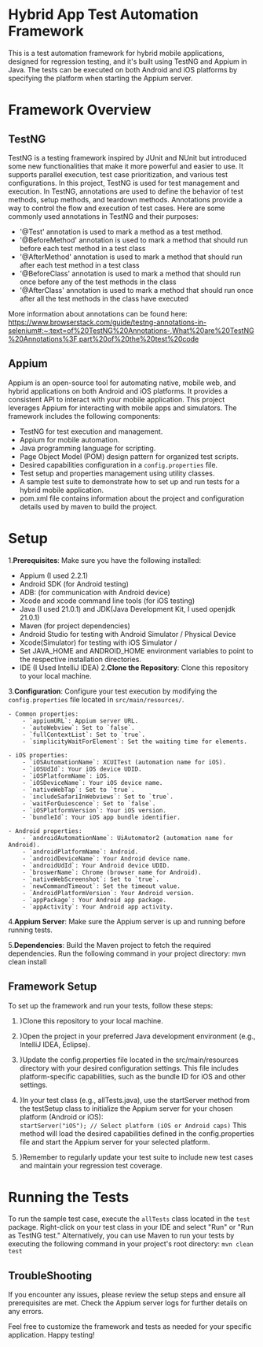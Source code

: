 # Hybrid App Test Automation Framework

This is a test automation framework for hybrid mobile applications, designed for regression testing, and it's built using TestNG and Appium in Java. The tests can be executed on both Android and iOS platforms by specifying the platform when starting the Appium server.

# Framework Overview

## TestNG
TestNG is a testing framework inspired by JUnit and NUnit but introduced some new functionalities that make it more powerful and easier to use. It supports parallel execution, test case prioritization, and various test configurations. In this project, TestNG is used for test management and execution.
In TestNG, annotations are used to define the behavior of test methods, setup methods, and teardown methods. Annotations provide a way to control the flow and execution of test cases. Here are some commonly used annotations in TestNG and their purposes:  
- '@Test' annotation is used to mark a method as a test method.
- '@BeforeMethod' annotation is used to mark a method that should run before each test method in a test class
- '@AfterMethod' annotation is used to mark a method that should run after each test method in a test class
- '@BeforeClass' annotation is used to mark a method that should run once before any of the test methods in the class
- '@AfterClass' annotation is used to mark a method that should run once after all the test methods in the class have executed  

More information about annotations can be found here: https://www.browserstack.com/guide/testng-annotations-in-selenium#:~:text=of%20TestNG%20Annotations-,What%20are%20TestNG%20Annotations%3F,part%20of%20the%20test%20code  
## Appium
Appium is an open-source tool for automating native, mobile web, and hybrid applications on both Android and iOS platforms. It provides a consistent API to interact with your mobile application. This project leverages Appium for interacting with mobile apps and simulators.
The framework includes the following components:

- TestNG for test execution and management.
- Appium for mobile automation.
- Java programming language for scripting.
- Page Object Model (POM) design pattern for organized test scripts.
- Desired capabilities configuration in a `config.properties` file.
- Test setup and properties management using utility classes.
- A sample test suite to demonstrate how to set up and run tests for a hybrid mobile application.
- pom.xml file contains information about the project and configuration details used by maven to build the project.

# Setup

1.**Prerequisites**: Make sure you have the following installed:
- Appium (I used 2.2.1)
- Android SDK (for Android testing)
- ADB: (for communication with Android device)
- Xcode and xcode command line tools (for iOS testing)
- Java (I used 21.0.1) and JDK(Java Development Kit, I used openjdk 21.0.1)
- Maven (for project dependencies)
- Android Studio for testing with Android Simulator / Physical Device
- Xcode(Simulator) for testing with iOS Simulator / 
- Set JAVA_HOME and ANDROID_HOME environment variables to point to the respective installation directories.
- IDE (I Used IntelliJ IDEA)
2.**Clone the Repository**: Clone this repository to your local machine.

3.**Configuration**: Configure your test execution by modifying the `config.properties` file located in `src/main/resources/`.

    - Common properties:
        - `appiumURL`: Appium server URL.
        - `autoWebview`: Set to `false`.
        - `fullContextList`: Set to `true`.
        - `simplicityWaitForElement`: Set the waiting time for elements.

    - iOS properties:
        - `iOSAutomationName`: XCUITest (automation name for iOS).
        - `iOSUdId`: Your iOS device UDID.
        - `iOSPlatformName`: iOS.
        - `iOSDeviceName`: Your iOS device name.
        - `nativeWebTap`: Set to `true`.
        - `includeSafariInWebviews`: Set to `true`.
        - `waitForQuiescence`: Set to `false`.
        - `iOSPlatformVersion`: Your iOS version.
        - `bundleId`: Your iOS app bundle identifier.

    - Android properties:
        - `androidAutomationName`: UiAutomator2 (automation name for Android).
        - `androidPlatformName`: Android.
        - `androidDeviceName`: Your Android device name.
        - `androidUdId`: Your Android device UDID.
        - `broswerName`: Chrome (browser name for Android).
        - `nativeWebScreenshot`: Set to `true`.
        - `newCommandTimeout`: Set the timeout value.
        - `AndroidPlatformVersion`: Your Android version.
        - `appPackage`: Your Android app package.
        - `appActivity`: Your Android app activity.

4.**Appium Server**: Make sure the Appium server is up and running before running tests.

5.**Dependencies**: Build the Maven project to fetch the required dependencies. Run the following command in your project directory:
mvn clean install

## Framework Setup
To set up the framework and run your tests, follow these steps:

1. )Clone this repository to your local machine.  
2. )Open the project in your preferred Java development environment (e.g., IntelliJ IDEA, Eclipse).  
3. )Update the config.properties file located in the src/main/resources directory with your desired configuration settings. This file includes platform-specific capabilities, such as the bundle ID for iOS and other settings.  
4. )In your test class (e.g., allTests.java), use the startServer method from the testSetup class to initialize the Appium server for your chosen platform (Android or iOS):  
```startServer("iOS"); // Select platform (iOS or Android caps)```
This method will load the desired capabilities defined in the config.properties file and start the Appium server for your selected platform.


5. )Remember to regularly update your test suite to include new test cases and maintain your regression test coverage.  





# Running the Tests

To run the sample test case, execute the `allTests` class located in the `test` package. Right-click on your test class in your IDE and select "Run" or "Run as TestNG test." Alternatively, you can use Maven to run your tests by executing the following command in your project's root directory:
```mvn clean test```  


## TroubleShooting

If you encounter any issues, please review the setup steps and ensure all prerequisites are met. Check the Appium server logs for further details on any errors.

Feel free to customize the framework and tests as needed for your specific application. Happy testing!

